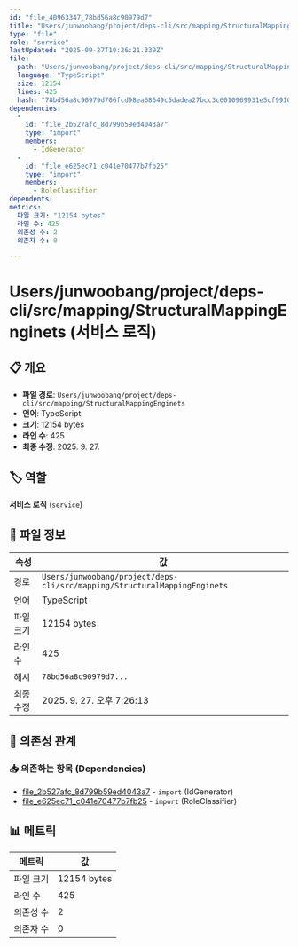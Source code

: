 ```yaml
---
id: "file_40963347_78bd56a8c90979d7"
title: "Users/junwoobang/project/deps-cli/src/mapping/StructuralMappingEnginets (서비스 로직)"
type: "file"
role: "service"
lastUpdated: "2025-09-27T10:26:21.339Z"
file:
  path: "Users/junwoobang/project/deps-cli/src/mapping/StructuralMappingEnginets"
  language: "TypeScript"
  size: 12154
  lines: 425
  hash: "78bd56a8c90979d706fcd98ea68649c5dadea27bcc3c6010969931e5cf99100e"
dependencies:
  -
    id: "file_2b527afc_8d799b59ed4043a7"
    type: "import"
    members:
      - IdGenerator
  -
    id: "file_e625ec71_c041e70477b7fb25"
    type: "import"
    members:
      - RoleClassifier
dependents:
metrics:
  파일 크기: "12154 bytes"
  라인 수: 425
  의존성 수: 2
  의존자 수: 0

---
```


# Users/junwoobang/project/deps-cli/src/mapping/StructuralMappingEnginets (서비스 로직)

## 📋 개요

- **파일 경로**: `Users/junwoobang/project/deps-cli/src/mapping/StructuralMappingEnginets`
- **언어**: TypeScript
- **크기**: 12154 bytes
- **라인 수**: 425
- **최종 수정**: 2025. 9. 27.

## 🏷️ 역할

**서비스 로직** (`service`)

## 📄 파일 정보

| 속성 | 값 |
|------|----|
| 경로 | `Users/junwoobang/project/deps-cli/src/mapping/StructuralMappingEnginets` |
| 언어 | TypeScript |
| 파일 크기 | 12154 bytes |
| 라인 수 | 425 |
| 해시 | `78bd56a8c90979d7...` |
| 최종 수정 | 2025. 9. 27. 오후 7:26:13 |

## 🔗 의존성 관계

### 📥 의존하는 항목 (Dependencies)

- [file_2b527afc_8d799b59ed4043a7](file_2b527afc_8d799b59ed4043a7.md) - `import` (IdGenerator)
- [file_e625ec71_c041e70477b7fb25](file_e625ec71_c041e70477b7fb25.md) - `import` (RoleClassifier)

## 📊 메트릭

| 메트릭 | 값 |
|--------|----|
| 파일 크기 | 12154 bytes |
| 라인 수 | 425 |
| 의존성 수 | 2 |
| 의존자 수 | 0 |

